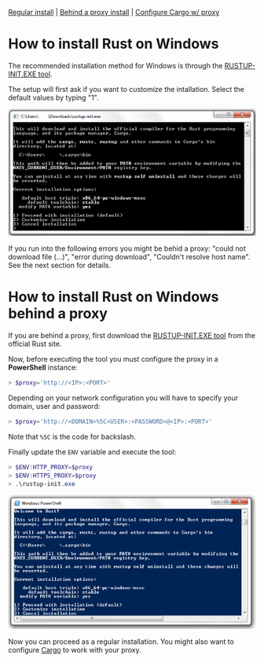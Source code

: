 
[Regular install](#how-to-install-rust-on-windows) | [Behind a proxy install](#how-to-install-rust-on-windows-behind-a-proxy) | [Configure Cargo w/ proxy](cargo_proxy)

# How to install Rust on Windows

The recommended installation method for Windows is through the [RUSTUP-INIT.EXE tool](https://www.rust-lang.org/tools/install).

The setup will first ask if you want to customize the intallation. Select the default values by typing "1".

![windows_install_1](images/windows_install_1.png)

If you run into the following errors you might be behid a proxy: "could not download file (...)", "error during download", "Couldn't resolve host name". See the next section for details.



# How to install Rust on Windows behind a proxy

If you are behind a proxy, first download the [RUSTUP-INIT.EXE tool](https://www.rust-lang.org/tools/install) from the official Rust site.

Now, before executing the tool you must configure the proxy in a **PowerShell** instance:

```powershell
> $proxy='http://<IP>:<PORT>'
```

Depending on your network configuration you will have to specify your domain, user and password:
```powershell
> $proxy='http://<DOMAIN>%5C<USER>:<PASSWORD>@<IP>:<PORT>'
```
Note that `%5C` is the code for backslash.

Finally update the `ENV` variable and execute the tool:
```powershell
> $ENV:HTTP_PROXY=$proxy 
> $ENV:HTTPS_PROXY=$proxy
> .\rustup-init.exe
```

![windows_install_proxy_1](images/windows_install_proxy_1.png)

Now you can proceed as a regular installation. You might also want to configure [Cargo](cargo_proxy) to work with your proxy.

